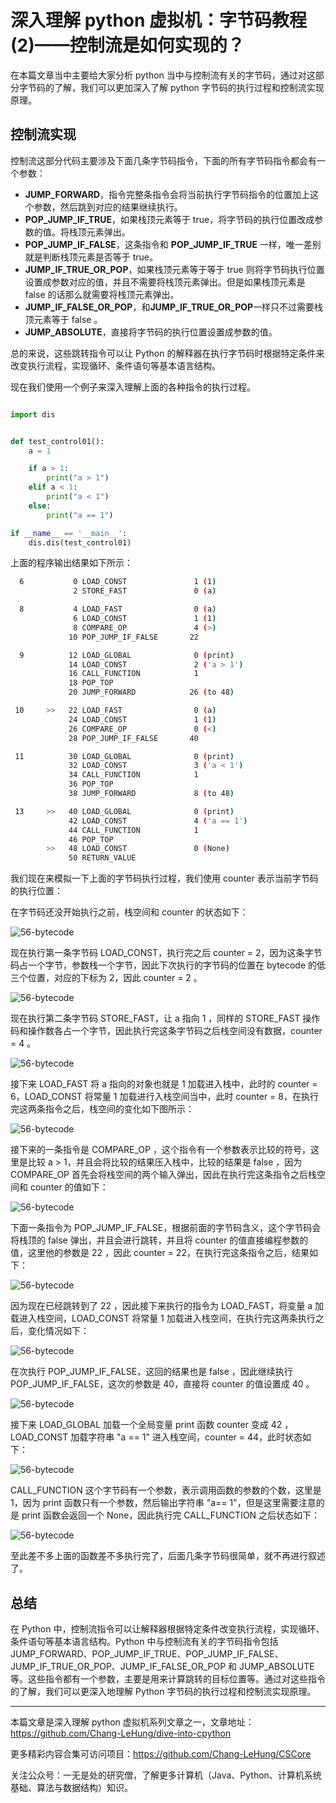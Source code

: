 # 深入理解 python 虚拟机：字节码教程(2)——控制流是如何实现的？

在本篇文章当中主要给大家分析 python 当中与控制流有关的字节码，通过对这部分字节码的了解，我们可以更加深入了解 python 字节码的执行过程和控制流实现原理。

## 控制流实现

控制流这部分代码主要涉及下面几条字节码指令，下面的所有字节码指令都会有一个参数：

- **JUMP_FORWARD**，指令完整条指令会将当前执行字节码指令的位置加上这个参数，然后跳到对应的结果继续执行。
- **POP_JUMP_IF_TRUE**，如果栈顶元素等于 true，将字节码的执行位置改成参数的值。将栈顶元素弹出。
- **POP_JUMP_IF_FALSE**，这条指令和 **POP_JUMP_IF_TRUE** 一样，唯一差别就是判断栈顶元素是否等于 true。 
- **JUMP_IF_TRUE_OR_POP**，如果栈顶元素等于等于 true 则将字节码执行位置设置成参数对应的值，并且不需要将栈顶元素弹出。但是如果栈顶元素是 false 的话那么就需要将栈顶元素弹出。
- **JUMP_IF_FALSE_OR_POP**，和**JUMP_IF_TRUE_OR_POP**一样只不过需要栈顶元素等于 false 。
- **JUMP_ABSOLUTE**，直接将字节码的执行位置设置成参数的值。

总的来说，这些跳转指令可以让 Python 的解释器在执行字节码时根据特定条件来改变执行流程，实现循环、条件语句等基本语言结构。

现在我们使用一个例子来深入理解上面的各种指令的执行过程。

```python

import dis


def test_control01():
    a = 1

    if a > 1:
        print("a > 1")
    elif a < 1:
        print("a < 1")
    else:
        print("a == 1")

if __name__ == '__main__':
    dis.dis(test_control01)
```

上面的程序输出结果如下所示：

```bash
  6           0 LOAD_CONST               1 (1)
              2 STORE_FAST               0 (a)

  8           4 LOAD_FAST                0 (a)
              6 LOAD_CONST               1 (1)
              8 COMPARE_OP               4 (>)
             10 POP_JUMP_IF_FALSE       22

  9          12 LOAD_GLOBAL              0 (print)
             14 LOAD_CONST               2 ('a > 1')
             16 CALL_FUNCTION            1
             18 POP_TOP
             20 JUMP_FORWARD            26 (to 48)

 10     >>   22 LOAD_FAST                0 (a)
             24 LOAD_CONST               1 (1)
             26 COMPARE_OP               0 (<)
             28 POP_JUMP_IF_FALSE       40

 11          30 LOAD_GLOBAL              0 (print)
             32 LOAD_CONST               3 ('a < 1')
             34 CALL_FUNCTION            1
             36 POP_TOP
             38 JUMP_FORWARD             8 (to 48)

 13     >>   40 LOAD_GLOBAL              0 (print)
             42 LOAD_CONST               4 ('a == 1')
             44 CALL_FUNCTION            1
             46 POP_TOP
        >>   48 LOAD_CONST               0 (None)
             50 RETURN_VALUE
```

我们现在来模拟一下上面的字节码执行过程，我们使用 counter 表示当前字节码的执行位置：

在字节码还没开始执行之前，栈空间和 counter 的状态如下：

![56-bytecode](../images/56-bytecode.png)

现在执行第一条字节码 LOAD_CONST，执行完之后 counter = 2，因为这条字节码占一个字节，参数栈一个字节，因此下次执行的字节码的位置在 bytecode 的低三个位置，对应的下标为 2，因此 counter = 2 。

![56-bytecode](../images/57-bytecode.png)

现在执行第二条字节码 STORE_FAST，让 a 指向 1 ，同样的 STORE_FAST 操作码和操作数各占一个字节，因此执行完这条字节码之后栈空间没有数据，counter = 4 。

![56-bytecode](../images/58-bytecode.png)

接下来 LOAD_FAST 将 a 指向的对象也就是 1 加载进入栈中，此时的 counter = 6，LOAD_CONST 将常量 1 加载进行入栈空间当中，此时 counter = 8，在执行完这两条指令之后，栈空间的变化如下图所示：

![56-bytecode](../images/59-bytecode.png)

接下来的一条指令是 COMPARE_OP ，这个指令有一个参数表示比较的符号，这里是比较 a > 1，并且会将比较的结果压入栈中，比较的结果是 false ，因为 COMPARE_OP 首先会将栈空间的两个输入弹出，因此在执行完这条指令之后栈空间和 counter 的值如下：

![56-bytecode](../images/60-bytecode.png)

下面一条指令为 POP_JUMP_IF_FALSE，根据前面的字节码含义，这个字节码会将栈顶的 false 弹出，并且会进行跳转，并且将 counter 的值直接编程参数的值，这里他的参数是 22 ，因此 counter = 22，在执行完这条指令之后，结果如下：

![56-bytecode](../images/61-bytecode.png)

因为现在已经跳转到了 22 ，因此接下来执行的指令为 LOAD_FAST，将变量 a 加载进入栈空间，LOAD_CONST 将常量 1 加载进入栈空间，在执行完这两条执行之后，变化情况如下：

![56-bytecode](../images/62-bytecode.png)

在次执行 POP_JUMP_IF_FALSE，这回的结果也是 false ，因此继续执行 POP_JUMP_IF_FALSE，这次的参数是 40，直接将 counter 的值设置成 40 。

![56-bytecode](../images/63-bytecode.png)

接下来 LOAD_GLOBAL 加载一个全局变量 print 函数 counter 变成 42 ，LOAD_CONST 加载字符串 "a == 1" 进入栈空间，counter = 44，此时状态如下：

![56-bytecode](../images/64-bytecode.png)

CALL_FUNCTION 这个字节码有一个参数，表示调用函数的参数的个数，这里是 1，因为 print 函数只有一个参数，然后输出字符串 "a== 1"，但是这里需要注意的是 print 函数会返回一个 None，因此执行完 CALL_FUNCTION 之后状态如下：

![56-bytecode](../images/65-bytecode.png)

至此差不多上面的函数差不多执行完了，后面几条字节码很简单，就不再进行叙述了。

## 总结

在 Python 中，控制流指令可以让解释器根据特定条件改变执行流程，实现循环、条件语句等基本语言结构。Python 中与控制流有关的字节码指令包括 JUMP_FORWARD、POP_JUMP_IF_TRUE、POP_JUMP_IF_FALSE、JUMP_IF_TRUE_OR_POP、JUMP_IF_FALSE_OR_POP 和 JUMP_ABSOLUTE 等。这些指令都有一个参数，主要是用来计算跳转的目标位置等。通过对这些指令的了解，我们可以更深入地理解 Python 字节码的执行过程和控制流实现原理。

---

本篇文章是深入理解 python 虚拟机系列文章之一，文章地址：https://github.com/Chang-LeHung/dive-into-cpython

更多精彩内容合集可访问项目：<https://github.com/Chang-LeHung/CSCore>

关注公众号：一无是处的研究僧，了解更多计算机（Java、Python、计算机系统基础、算法与数据结构）知识。

